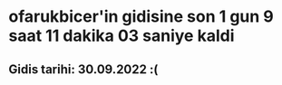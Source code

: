 # ofarukbicer'in gidisine son 1 gun 9 saat 11 dakika 03 saniye kaldi

## Gidis tarihi: 30.09.2022 :(